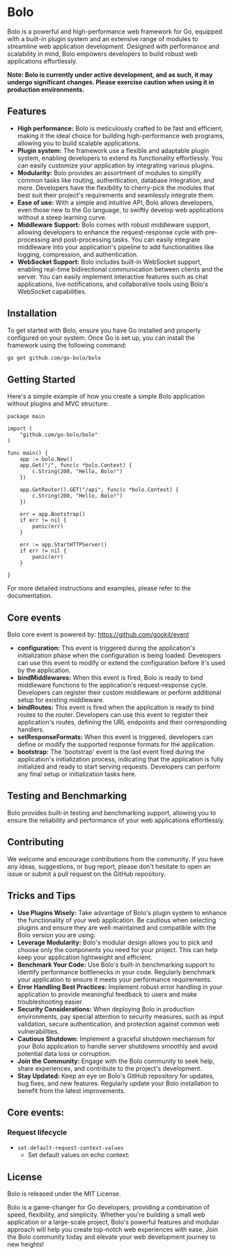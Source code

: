 # Bolo

Bolo is a powerful and high-performance web framework for Go, equipped with a built-in plugin system and an extensive range of modules to streamline web application development. Designed with performance and scalability in mind, Bolo empowers developers to build robust web applications effortlessly.

**Note: Bolo is currently under active development, and as such, it may undergo significant changes. Please exercise caution when using it in production environments.**

## Features

- **High performance:** Bolo is meticulously crafted to be fast and efficient, making it the ideal choice for building high-performance web programs, allowing you to build scalable applications.
- **Plugin system:** The framework use a flexible and adaptable plugin system, enabling developers to extend its functionality effortlessly. You can easily customize your application by integrating various plugins.
- **Modularity:** Bolo provides an assortment of modules to simplify common tasks like routing, authentication, database integration, and more. Developers have the flexibility to cherry-pick the modules that best suit their project's requirements and seamlessly integrate them.
- **Ease of use:** With a simple and intuitive API, Bolo allows developers, even those new to the Go language, to swiftly develop web applications without a steep learning curve.
- **Middleware Support:** Bolo comes with robust middleware support, allowing developers to enhance the request-response cycle with pre-processing and post-processing tasks. You can easily integrate middleware into your application's pipeline to add functionalities like logging, compression, and authentication.
- **WebSocket Support:** Bolo includes built-in WebSocket support, enabling real-time bidirectional communication between clients and the server. You can easily implement interactive features such as chat applications, live notifications, and collaborative tools using Bolo's WebSocket capabilities.

## Installation

To get started with Bolo, ensure you have Go installed and properly configured on your system. Once Go is set up, you can install the framework using the following command:

```bash
go get github.com/go-bolo/bolo
```

## Getting Started

Here's a simple example of how you create a simple Bolo application without plugins and MVC structure:

```golang
package main

import (
	"github.com/go-bolo/bolo"
)

func main() {
	app := bolo.New()
	app.Get("/", func(c *bolo.Context) {
		c.String(200, "Hello, Bolo!")
	})

	app.GetRouter().GET("/api", func(c *bolo.Context) {
		c.String(200, "Hello, Bolo!")
	})

	err = app.Bootstrap()
	if err != nil {
		panic(err)
	}

	err := app.StartHTTPServer()
	if err != nil {
		panic(err)
	}

}

```


For more detailed instructions and examples, please refer to the documentation.

## Core events

Bolo core event is powered by: https://github.com/gookit/event

- **configuration:** This event is triggered during the application's initialization phase when the configuration is being loaded. Developers can use this event to modify or extend the configuration before it's used by the application.
- **bindMiddlewares:** When this event is fired, Bolo is ready to bind middleware functions to the application's request-response cycle. Developers can register their custom middleware or perform additional setup for existing middleware.
- **bindRoutes:** This event is fired when the application is ready to bind routes to the router. Developers can use this event to register their application's routes, defining the URL endpoints and their corresponding handlers.
- **setResponseFormats:** When this event is triggered, developers can define or modify the supported response formats for the application.
- **bootstrap:** The 'bootstrap' event is the last event fired during the application's initialization process, indicating that the application is fully initialized and ready to start serving requests. Developers can perform any final setup or initialization tasks here.

## Testing and Benchmarking

Bolo provides built-in testing and benchmarking support, allowing you to ensure the reliability and performance of your web applications effortlessly.

## Contributing

We welcome and encourage contributions from the community. If you have any ideas, suggestions, or bug report, please don't hesitate to open an issue or submit a pull request on the GitHub repository.

## Tricks and Tips

- **Use Plugins Wisely:** Take advantage of Bolo's plugin system to enhance the functionality of your web application. Be cautious when selecting plugins and ensure they are well-maintained and compatible with the Bolo version you are using.
- **Leverage Modularity:** Bolo's modular design allows you to pick and choose only the components you need for your project. This can help keep your application lightweight and efficient.
- **Benchmark Your Code:** Use Bolo's built-in benchmarking support to identify performance bottlenecks in your code. Regularly benchmark your application to ensure it meets your performance requirements.
- **Error Handling Best Practices:** Implement robust error handling in your application to provide meaningful feedback to users and make troubleshooting easier.
- **Security Considerations:** When deploying Bolo in production environments, pay special attention to security measures, such as input validation, secure authentication, and protection against common web vulnerabilities.
- **Cautious Shutdown:** Implement a graceful shutdown mechanism for your Bolo application to handle server shutdowns smoothly and avoid potential data loss or corruption.
- **Join the Community:** Engage with the Bolo community to seek help, share experiences, and contribute to the project's development.
- **Stay Updated:** Keep an eye on Bolo's GitHub repository for updates, bug fixes, and new features. Regularly update your Bolo installation to benefit from the latest improvements.

## Core events:

### Request lifecycle

- `set-default-request-context-values`
  - Set default values on echo context:


## License

Bolo is released under the MIT License.

Bolo is a game-changer for Go developers, providing a combination of speed, flexibility, and simplicity. Whether you're building a small web application or a large-scale project, Bolo's powerful features and modular approach will help you create top-notch web experiences with ease. Join the Bolo community today and elevate your web development journey to new heights!
